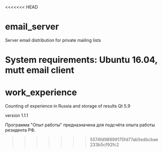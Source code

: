 <<<<<<< HEAD
# email_server
Server email distribution for private mailing lists

System requirements: Ubuntu 16.04, mutt email client
=======
# work_experience
Counting of experience in Russia and storage of results
Qt 5.9

version 1.1.1

Программа "Опыт работы" предназначена для подсчёта опыта работы резидента РФ. 
>>>>>>> 5574fd98999175fd77ab5edbcbae233b5cf92fc2
